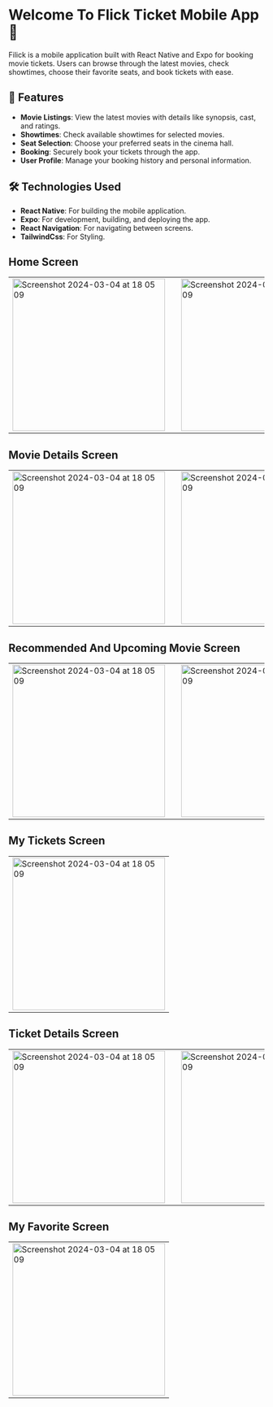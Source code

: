 # Welcome To Flick Ticket Mobile App 👋

Filick is a mobile application built with React Native and Expo for booking movie tickets. Users can browse through the latest movies, check showtimes, choose their favorite seats, and book tickets with ease.

## 📱 Features

- **Movie Listings**: View the latest movies with details like synopsis, cast, and ratings.
- **Showtimes**: Check available showtimes for selected movies.
- **Seat Selection**: Choose your preferred seats in the cinema hall.
- **Booking**: Securely book your tickets through the app.
- **User Profile**: Manage your booking history and personal information.

## 🛠️ Technologies Used

- **React Native**: For building the mobile application.
- **Expo**: For development, building, and deploying the app.
- **React Navigation**: For navigating between screens.
- **TailwindCss**: For Styling.

## Home Screen
<table>
  <tr>
    <td><img width="300" alt="Screenshot 2024-03-04 at 18 05 09" src="https://github.com/user-attachments/assets/c938c16a-5e3c-4bb3-9c62-8fbd9d68b463"></td>
    <td style="width: 80px;"></td>
    <td><img width="300" alt="Screenshot 2024-03-04 at 18 05 09" src="https://github.com/user-attachments/assets/210b60da-1423-4aaf-9cf4-bb764143ba73"></td>
  </tr>
</table>

## Movie Details Screen
<table>
  <tr>
    <td><img width="300" alt="Screenshot 2024-03-04 at 18 05 09" src="https://github.com/user-attachments/assets/4af3421b-8e16-43a5-9033-2598bd32231e"></td>
    <td style="width: 80px;"></td>
    <td><img width="300" alt="Screenshot 2024-03-04 at 18 05 09" src="https://github.com/user-attachments/assets/a951282c-90c1-4283-9f5c-c96846f60a74"></td>
  </tr>
</table>

## Recommended And Upcoming Movie Screen
<table>
  <tr>
    <td><img width="300" alt="Screenshot 2024-03-04 at 18 05 09" src="https://github.com/user-attachments/assets/8271acec-e2f1-4c14-9767-fb8ae006f8d9"></td>
    <td style="width: 80px;"></td>
    <td><img width="300" alt="Screenshot 2024-03-04 at 18 05 09" src="https://github.com/user-attachments/assets/ea9396e8-1085-4371-bfda-0be1a53761b6"></td>
  </tr>
</table>

## My Tickets Screen
<table>
  <tr>
    <td><img width="300" alt="Screenshot 2024-03-04 at 18 05 09" src="https://github.com/user-attachments/assets/4f0cde42-1763-422c-a1b9-ac77688e1a72"></td>
  </tr>
</table>

## Ticket Details Screen
<table>
  <tr>
    <td><img width="300" alt="Screenshot 2024-03-04 at 18 05 09" src="https://github.com/user-attachments/assets/412fc119-5eba-436f-9486-a49c35fbf12e"></td>
    <td style="width: 80px;"></td>
    <td><img width="300" alt="Screenshot 2024-03-04 at 18 05 09" src="https://github.com/user-attachments/assets/dee54612-2d9c-4c22-a2c1-ca414ca8fc14"></td>
  </tr>
</table>

## My Favorite Screen
<table>
  <tr>
    <td><img width="300" alt="Screenshot 2024-03-04 at 18 05 09" src="https://github.com/user-attachments/assets/b26dae49-eae7-4d62-a59c-b96566bc571e"></td>
  </tr>
</table>


